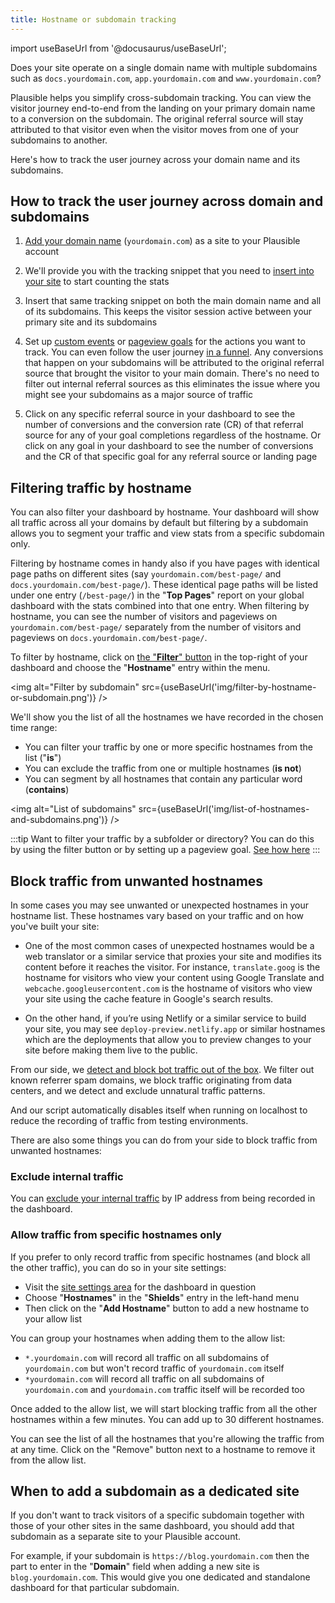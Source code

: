 ```yaml
---
title: Hostname or subdomain tracking
---
```


import useBaseUrl from '@docusaurus/useBaseUrl';

Does your site operate on a single domain name with multiple subdomains such as `docs.yourdomain.com`, `app.yourdomain.com` and `www.yourdomain.com`?

Plausible helps you simplify cross-subdomain tracking. You can view the visitor journey end-to-end from the landing on your primary domain name to a conversion on the subdomain. The original referral source will stay attributed to that visitor even when the visitor moves from one of your subdomains to another.

Here's how to track the user journey across your domain name and its subdomains.

## How to track the user journey across domain and subdomains

1. [Add your domain name](add-website.md) (`yourdomain.com`) as a site to your Plausible account

2. We'll provide you with the tracking snippet that you need to [insert into your site](plausible-script.md) to start counting the stats

3. Insert that same tracking snippet on both the main domain name and all of its subdomains. This keeps the visitor session active between your primary site and its subdomains

4. Set up [custom events](custom-event-goals.md) or [pageview goals](pageview-goals.md) for the actions you want to track. You can even follow the user journey [in a funnel](funnel-analysis.md). Any conversions that happen on your subdomains will be attributed to the original referral source that brought the visitor to your main domain. There's no need to filter out internal referral sources as this eliminates the issue where you might see your subdomains as a major source of traffic
  
5. Click on any specific referral source in your dashboard to see the number of conversions and the conversion rate (CR) of that referral source for any of your goal completions regardless of the hostname. Or click on any goal in your dashboard to see the number of conversions and the CR of that specific goal for any referral source or landing page

## Filtering traffic by hostname

You can also filter your dashboard by hostname. Your dashboard will show all traffic across all your domains by default but filtering by a subdomain allows you to segment your traffic and view stats from a specific subdomain only.

Filtering by hostname comes in handy also if you have pages with identical page paths on different sites (say `yourdomain.com/best-page/` and `docs.yourdomain.com/best-page/`). These identical page paths will be listed under one entry (`/best-page/`) in the "**Top Pages**" report on your global dashboard with the stats combined into that one entry. When filtering by hostname, you can see the number of visitors and pageviews on `yourdomain.com/best-page/` separately from the number of visitors and pageviews on `docs.yourdomain.com/best-page/`.

To filter by hostname, click on [the "**Filter**" button](filters-segments.md) in the top-right of your dashboard and choose the "**Hostname**" entry within the menu.

<img alt="Filter by subdomain" src={useBaseUrl('img/filter-by-hostname-or-subdomain.png')} />

We'll show you the list of all the hostnames we have recorded in the chosen time range:

* You can filter your traffic by one or more specific hostnames from the list ("**is**")
* You can exclude the traffic from one or multiple hostnames (**is not**)
* You can segment by all hostnames that contain any particular word (**contains**)

<img alt="List of subdomains" src={useBaseUrl('img/list-of-hostnames-and-subdomains.png')} />

:::tip Want to filter your traffic by a subfolder or directory?
You can do this by using the filter button or by setting up a pageview goal. [See how here](pageview-goals.md#how-to-group-your-pages)
:::

## Block traffic from unwanted hostnames

In some cases you may see unwanted or unexpected hostnames in your hostname list. These hostnames vary based on your traffic and on how you've built your site:

* One of the most common cases of unexpected hostnames would be a web translator or a similar service that proxies your site and modifies its content before it reaches the visitor. For instance, `translate.goog` is the hostname for visitors who view your content using Google Translate and `webcache.googleusercontent.com` is the hostname of visitors who view your site using the cache feature in Google's search results.

* On the other hand, if you’re using Netlify or a similar service to build your site, you may see `deploy-preview.netlify.app` or similar hostnames which are the deployments that allow you to preview changes to your site before making them live to the public.

From our side, we [detect and block bot traffic out of the box](dashboard-faq.md#does-plausible-exclude-known-bots-and-spam-traffic). We filter out known referrer spam domains, we block traffic originating from data centers, and we detect and exclude unnatural traffic patterns.

And our script automatically disables itself when running on localhost to reduce the recording of traffic from testing environments. 

There are also some things you can do from your side to block traffic from unwanted hostnames:

### Exclude internal traffic

You can [exclude your internal traffic](https://plausible.io/docs/excluding) by IP address from being recorded in the dashboard.

### Allow traffic from specific hostnames only 

If you prefer to only record traffic from specific hostnames (and block all the other traffic), you can do so in your site settings: 

* Visit the [site settings area](website-settings.md) for the dashboard in question
* Choose "**Hostnames**" in the "**Shields**" entry in the left-hand menu
* Then click on the "**Add Hostname**" button to add a new hostname to your allow list

You can group your hostnames when adding them to the allow list:

* `*.yourdomain.com` will record all traffic on all subdomains of `yourdomain.com` but won't record traffic of `yourdomain.com` itself
* `*yourdomain.com` will record all traffic on all subdomains of `yourdomain.com` and `yourdomain.com` traffic itself will be recorded too
   
Once added to the allow list, we will start blocking traffic from all the other hostnames within a few minutes. You can add up to 30 different hostnames. 

You can see the list of all the hostnames that you're allowing the traffic from at any time. Click on the "Remove" button next to a hostname to remove it from the allow list.

## When to add a subdomain as a dedicated site

If you don't want to track visitors of a specific subdomain together with those of your other sites in the same dashboard, you should add that subdomain as a separate site to your Plausible account.

For example, if your subdomain is `https://blog.yourdomain.com` then the part to enter in the "**Domain**" field when adding a new site is `blog.yourdomain.com`. This would give you one dedicated and standalone dashboard for that particular subdomain.
